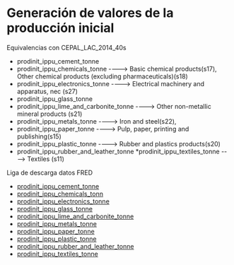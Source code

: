 # Generación de valores de la producción inicial

Equivalencias con CEPAL_LAC_2014_40s

* prodinit_ippu_cement_tonne
* prodinit_ippu_chemicals_tonne ----> Basic chemical products(s17), Other chemical products (excluding pharmaceuticals)(s18)
* prodinit_ippu_electronics_tonne ----> Electrical machinery and apparatus, nec (s27)
* prodinit_ippu_glass_tonne
* prodinit_ippu_lime_and_carbonite_tonne ----> Other non-metallic mineral products (s21)
* prodinit_ippu_metals_tonne ----> Iron and steel(s22),
* prodinit_ippu_paper_tonne ----> Pulp, paper, printing and publishing(s15)
* prodinit_ippu_plastic_tonne ----> Rubber and plastics products(s20)
* prodinit_ippu_rubber_and_leather_tonne
*prodinit_ippu_textiles_tonne ----> Textiles (s11)


Liga de descarga datos FRED

* [prodinit_ippu_cement_tonne]()
* [prodinit_ippu_chemicals_tonn](https://fred.stlouisfed.org/series/WPU061)
* [prodinit_ippu_electronics_tonne](https://fred.stlouisfed.org/series/PCU334334)  
* [prodinit_ippu_glass_tonne]()
* [prodinit_ippu_lime_and_carbonite_tonne](https://fred.stlouisfed.org/series/WPU13)   
* [prodinit_ippu_metals_tonne](https://fred.stlouisfed.org/series/WPU101)
* [prodinit_ippu_paper_tonne](https://fred.stlouisfed.org/series/WPU091301)
* [prodinit_ippu_plastic_tonne](https://fred.stlouisfed.org/series/WPU071)
* [prodinit_ippu_rubber_and_leather_tonne]()
* [prodinit_ippu_textiles_tonne](https://fred.stlouisfed.org/series/WPU034201)
  
